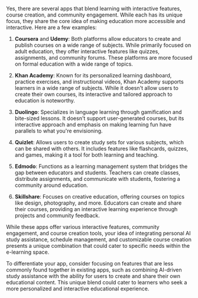 Yes, there are several apps that blend learning with interactive features, course creation, and community engagement. While each has its unique focus, they share the core idea of making education more accessible and interactive. Here are a few examples:

1. **Coursera** and **Udemy**: Both platforms allow educators to create and publish courses on a wide range of subjects. While primarily focused on adult education, they offer interactive features like quizzes, assignments, and community forums. These platforms are more focused on formal education with a wide range of topics.

2. **Khan Academy**: Known for its personalized learning dashboard, practice exercises, and instructional videos, Khan Academy supports learners in a wide range of subjects. While it doesn't allow users to create their own courses, its interactive and tailored approach to education is noteworthy.

3. **Duolingo**: Specializes in language learning through gamification and bite-sized lessons. It doesn't support user-generated courses, but its interactive approach and emphasis on making learning fun have parallels to what you're envisioning.

4. **Quizlet**: Allows users to create study sets for various subjects, which can be shared with others. It includes features like flashcards, quizzes, and games, making it a tool for both learning and teaching.

5. **Edmodo**: Functions as a learning management system that bridges the gap between educators and students. Teachers can create classes, distribute assignments, and communicate with students, fostering a community around education.

6. **Skillshare**: Focuses on creative education, offering courses on topics like design, photography, and more. Educators can create and share their courses, providing an interactive learning experience through projects and community feedback.

While these apps offer various interactive features, community engagement, and course creation tools, your idea of integrating personal AI study assistance, schedule management, and customizable course creation presents a unique combination that could cater to specific needs within the e-learning space.

To differentiate your app, consider focusing on features that are less commonly found together in existing apps, such as combining AI-driven study assistance with the ability for users to create and share their own educational content. This unique blend could cater to learners who seek a more personalized and interactive educational experience.